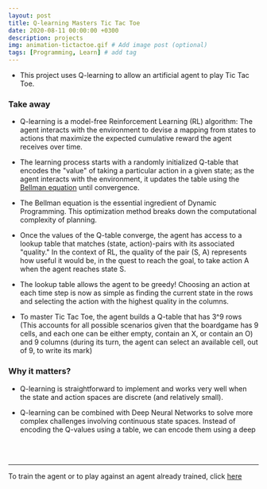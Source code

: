 ```yaml
---
layout: post
title: Q-learning Masters Tic Tac Toe
date: 2020-08-11 00:00:00 +0300
description: projects
img: animation-tictactoe.gif # Add image post (optional)
tags: [Programming, Learn] # add tag
---
```

* This project uses Q-learning to allow an artificial agent to play Tic Tac Toe.

### Take away

* Q-learning is a model-free Reinforcement Learning (RL) algorithm: The agent interacts with the environment to devise a mapping from states to actions that maximize the expected cumulative reward the agent receives over time.

* The learning process starts with a randomly initialized Q-table that encodes the "value" of taking a particular action in a given state; as the agent interacts with the environment, it updates the table using the [Bellman equation](https://en.wikipedia.org/wiki/Bellman_equation) until convergence.

* The Bellman equation is the essential ingredient of Dynamic Programming. This optimization method breaks down the computational complexity of planning.

* Once the values of the Q-table converge, the agent has access to a lookup table that matches (state, action)-pairs with its associated "quality." In the context of RL, the quality of the pair (S, A) represents how useful it would be, in the quest to reach the goal, to take action A when the agent reaches state S.

* The lookup table allows the agent to be greedy! Choosing an action at each time step is now as simple as finding the current state in the rows and selecting the action with the highest quality in the columns.

* To master Tic Tac Toe, the agent builds a Q-table that has 3^9 rows (This accounts for all possible scenarios given that the boardgame has 9 cells, and each one can be either empty, contain an X, or contain an O) and 9 columns (during its turn, the agent can select an available cell, out of 9, to write its mark)

### Why it matters?

* Q-learning is straightforward to implement and works very well when the state and action spaces are discrete (and relatively small).

* Q-learning can be combined with Deep Neural Networks to solve more complex challenges involving continuous state spaces. Instead of encoding the Q-values using a table, we can encode them using a deep 
<br>
<br>
<hr />

To train the agent or to play against an agent already trained, click [here](https://github.com/ItzelOlivos/TicTacToe)